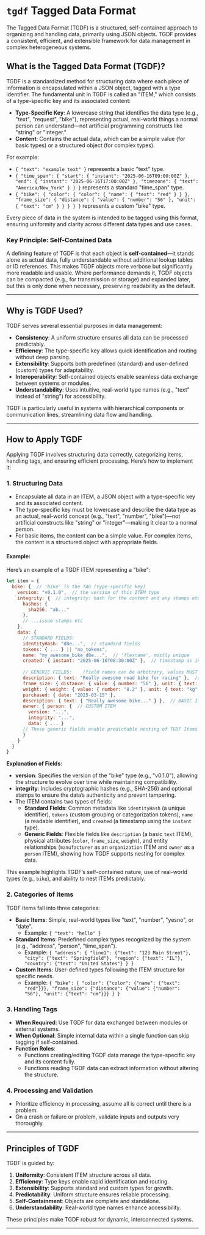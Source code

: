 # `tgdf` Tagged Data Format

The Tagged Data Format (TGDF) is a structured, self-contained approach to organizing and handling data, primarily using JSON objects. TGDF provides a consistent, efficient, and extensible framework for data management in complex heterogeneous systems.

## What is the Tagged Data Format (TGDF)?

TGDF is a standardized method for structuring data where each piece of information is encapsulated within a JSON object, tagged with a type identifier. The fundamental unit in TGDF is called an "ITEM," which consists of a type-specific key and its associated content:

- **Type-Specific Key**: A lowercase string that identifies the data type (e.g., "text", "request", "bike"), representing actual, real-world things a normal person can understand—not artificial programming constructs like "string" or "integer."
- **Content**: Contains the actual data, which can be a simple value (for basic types) or a structured object (for complex types).

For example:
- `{ "text": "example text" }` represents a basic "text" type.
- `{ "time_span": { "start": { "instant": "2025-06-16T09:00:00Z" }, "end": { "instant": "2025-06-16T17:00:00Z" }, "timezone": { "text": "America/New_York" } } }` represents a standard "time_span" type.
- `{ "bike": { "color": { "color": { "name": { "text": "red" } } }, "frame_size": { "distance": { "value": { "number": "56" }, "unit": { "text": "cm" } } } } }` represents a custom "bike" type.

Every piece of data in the system is intended to be tagged using this format, ensuring uniformity and clarity across different data types and use cases.

### Key Principle: Self-Contained Data
A defining feature of TGDF is that each object is **self-contained**—it stands alone as actual data, fully understandable without additional lookup tables or ID references. This makes TGDF objects more verbose but significantly more readable and usable. Where performance demands it, TGDF objects can be compacted (e.g., for transmission or storage) and expanded later, but this is only done when necessary, preserving readability as the default.

---

## Why is TGDF Used?

TGDF serves several essential purposes in data management:

- **Consistency**: A uniform structure ensures all data can be processed predictably.
- **Efficiency**: The type-specific key allows quick identification and routing without deep parsing.
- **Extensibility**: Supports both predefined (standard) and user-defined (custom) types for adaptability.
- **Interoperability**: Self-contained objects enable seamless data exchange between systems or modules.
- **Understandability**: Uses intuitive, real-world type names (e.g., "text" instead of "string") for accessibility.

TGDF is particularly useful in systems with hierarchical components or communication lines, streamlining data flow and handling.

---

## How to Apply TGDF

Applying TGDF involves structuring data correctly, categorizing items, handling tags, and ensuring efficient processing. Here’s how to implement it:

### 1. Structuring Data
- Encapsulate all data in an ITEM, a JSON object with a type-specific key and its associated content.
- The type-specific key must be lowercase and describe the data type as an actual, real-world concept (e.g., "text", "number", "bike")—not artificial constructs like "string" or "integer"—making it clear to a normal person.
- For basic items, the content can be a simple value. For complex items, the content is a structured object with appropriate fields.

#### Example:
Here’s an example of a TGDF ITEM representing a "bike":

```js
let item = {
  bike: {  // 'bike' is the TAG (type-specific key)
    version: "v0.1.0",  // the version of this ITEM type
    integrity: {  // integrity: hash for the content and any stamps etc
      hashes: {
        sha256: "ab..."
      },
      // ...issue stamps etc
    },
    data: {
      // STANDARD FIELDS:
      identityHash: "d8e...",  // standard fields
      tokens: { ... } || "no_tokens",
      name: "my_awesome_bike_d8e...",  // 'flexname', mostly unique
      created: { instant: "2025-06-16T08:30:00Z" },  // timestamp as instant
  
      // GENERIC FIELDS:    (field names can be arbitrary, values MUST be TGDF ITEMS)
      description: { text: "Really awesome road bike for racing" },  // BASIC ITEM
      frame_size: { distance: { value: { number: "56" }, unit: { text: "cm" } } },
      weight: { weight: { value: { number: "8.2" }, unit: { text: "kg" } } },
      purchased: { date: "2025-03-15" },
      description: { text: { "Really awesome bike..." } },  // BASIC ITEM
      owner: { person: {  // CUSTOM ITEM
        version: "...",
        integrity: "...",
        data: { ... }
      // These generic fields enable predictable nesting of TGDF Items
      }
    }
  }
}
```

**Explanation of Fields**:
- **version**: Specifies the version of the "bike" type (e.g., "v0.1.0"), allowing the structure to evolve over time while maintaining compatibility.
- **integrity**: Includes cryptographic hashes (e.g., SHA-256) and optional stamps to ensure the data’s authenticity and prevent tampering.
- The ITEM contains two types of fields:
  - **Standard Fields**: Common metadata like `identityHash` (a unique identifier), `tokens` (custom grouping or categorization tokens), `name` (a readable identifier), and `created` (a timestamp using the `instant` type).
  - **Generic Fields**: Flexible fields like `description` (a basic `text` ITEM), physical attributes (`color`, `frame_size`, `weight`), and entity relationships (`manufacturer` as an `organization` ITEM and `owner` as a `person` ITEM), showing how TGDF supports nesting for complex data.

This example highlights TGDF’s self-contained nature, use of real-world types (e.g., `bike`), and ability to nest ITEMs predictably.

### 2. Categories of Items
TGDF items fall into three categories:
- **Basic Items**: Simple, real-world types like "text", "number", "yesno", or "date".
  - Example: `{ "text": "hello" }`
- **Standard Items**: Predefined complex types recognized by the system (e.g., "address", "person", "time_span").
  - Example: `{ "address": { "line1": {"text": "123 Main Street"}, "city": {"text": "Springfield"}, "region": {"text": "IL"}, "country": {"text": "United States"} } }`
- **Custom Items**: User-defined types following the ITEM structure for specific needs.
  - Example: `{ "bike": { "color": {"color": {"name": {"text": "red"}}}, "frame_size": {"distance": {"value": {"number": "56"}, "unit": {"text": "cm"}}} } }`

### 3. Handling Tags
- **When Required**: Use TGDF for data exchanged between modules or external systems.
- **When Optional**: Simple internal data within a single function can skip tagging if self-contained.
- **Function Roles**:
  - Functions creating/editing TGDF data manage the type-specific key and its content fully.
  - Functions reading TGDF data can extract information without altering the structure.

### 4. Processing and Validation
- Prioritize efficiency in processing, assume all is correct until there is a problem.
- On a crash or failure or problem, validate inputs and outputs very thoroughly.

---

## Principles of TGDF

TGDF is guided by:
1. **Uniformity**: Consistent ITEM structure across all data.
2. **Efficiency**: Type keys enable rapid identification and routing.
3. **Extensibility**: Supports standard and custom types for growth.
4. **Predictability**: Uniform structure ensures reliable processing.
5. **Self-Containment**: Objects are complete and standalone.
6. **Understandability**: Real-world type names enhance accessibility.

These principles make TGDF robust for dynamic, interconnected systems.

---
